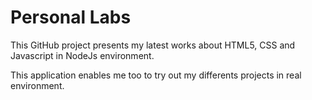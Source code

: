 Personal Labs
=============
This GitHub project presents my latest works about HTML5, CSS and Javascript in NodeJs environment.

This application enables me too to try out my differents projects in real environment.